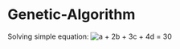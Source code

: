 # Genetic-Algorithm

Solving simple equation:
<img src="https://latex.codecogs.com/gif.latex?a&space;&plus;&space;2b&space;&plus;&space;3c&space;&plus;&space;4d&space;=&space;30" title="a + 2b + 3c + 4d = 30" />
